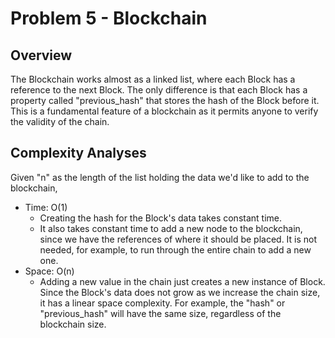 # Problem 5 - Blockchain

## Overview

The Blockchain works almost as a linked list, where each Block has a reference to the next Block. The only difference is that each Block has a property called "previous_hash" that stores the hash of the Block before it. This is a fundamental feature of a blockchain as it permits anyone to verify the validity of the chain.

## Complexity Analyses

Given "n" as the length of the list holding the data we'd like to add to the blockchain,

- Time: O(1)
  - Creating the hash for the Block's data takes constant time.
  - It also takes constant time to add a new node to the blockchain, since we have the references of where it should be placed. It is not needed, for example, to run through the entire chain to add a new one.
- Space: O(n)
  - Adding a new value in the chain just creates a new instance of Block. Since the Block's data does not grow as we increase the chain size, it has a linear space complexity. For example, the "hash" or "previous_hash" will have the same size, regardless of the blockchain size.
